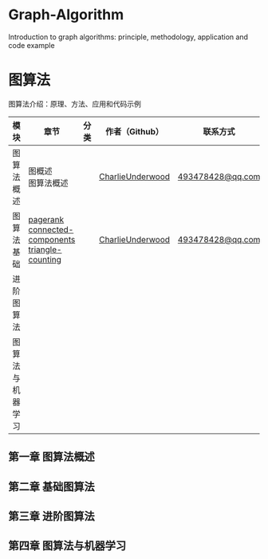 # Graph-Algorithm
Introduction to graph algorithms: principle, methodology, application and code example 



# 图算法

图算法介绍：原理、方法、应用和代码示例



| 模块             | 章节                                                         | 分类 | 作者（Github）                                          | 联系方式         |
| ---------------- | ------------------------------------------------------------ | ---- | ------------------------------------------------------- | ---------------- |
| 图算法概述       | 图概述<br/>图算法概述                                        |      | [CharlieUnderwood](https://github.com/CharlieUnderwood) | 493478428@qq.com |
| 图算法基础       | [pagerank](https://github.com/CharlieUnderwood/Graph-Algorithm/blob/master/blog/pagerank.md)<br/>[connected-components]()<br>[triangle-counting]() |      | [CharlieUnderwood](https://github.com/CharlieUnderwood) | 493478428@qq.com |
| 进阶图算法       |                                                              |      |                                                         |                  |
| 图算法与机器学习 |                                                              |      |                                                         |                  |



## 第一章 图算法概述



## 第二章 基础图算法



## 第三章 进阶图算法



## 第四章 图算法与机器学习